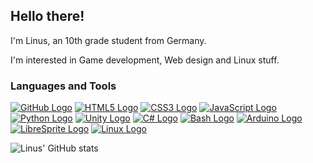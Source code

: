 ## Hello there!

I'm Linus, an 10th grade student from Germany.

I'm interested in Game development, Web design and Linux stuff.

### Languages and Tools

[![GitHub Logo](https://img.shields.io/badge/-GitHub-181717?style=for-the-badge&logo=GitHub&logoColor=white)](https://github.com/)
[![HTML5 Logo](https://img.shields.io/badge/-HTML5-E34F26?style=for-the-badge&logo=HTML5&logoColor=white)](https://developer.mozilla.org/en-US/docs/Web/Guide/HTML/HTML5)
[![CSS3 Logo](https://img.shields.io/badge/-CSS3-1572B6?style=for-the-badge&logo=CSS3&logoColor=white)](https://developer.mozilla.org/en-US/docs/Web/CSS/CSS3)
[![JavaScript Logo](https://img.shields.io/badge/-JavaScript-F7DF1E?style=for-the-badge&logo=JavaScript&logoColor=white)](https://developer.mozilla.org/en-US/docs/Web/JavaScript)
[![Python Logo](https://img.shields.io/badge/-Python-3776AB?style=for-the-badge&logo=Python&logoColor=white)](https://www.python.org/)
[![Unity Logo](https://img.shields.io/badge/-Unity-000000?style=for-the-badge&logo=Unity&logoColor=white)](https://unity.com/)
[![C# Logo](https://img.shields.io/badge/-C%23-239120?style=for-the-badge&logo=C-sharp&logoColor=white)](https://docs.microsoft.com/en-us/dotnet/csharp/)
[![Bash Logo](https://img.shields.io/badge/-Bash-4EAA25?style=for-the-badge&logo=GNU%20Bash&logoColor=white)](https://www.gnu.org/software/bash/)
[![Arduino Logo](https://img.shields.io/badge/-Arduino-00979D?style=for-the-badge&logo=Arduino&logoColor=white)](https://www.arduino.cc/)
[![LibreSprite Logo](https://img.shields.io/badge/-LibreSprite-FAA818?style=for-the-badge&logo=LibreSprite&logoColor=white)](https://libresprite.github.io/)
[![Linux Logo](https://img.shields.io/badge/-Linux-FCC624?style=for-the-badge&logo=Linux&logoColor=black)](https://www.linux.org/)

![Linus' GitHub stats](https://github-readme-stats.vercel.app/api?username=Lich-Corals&show_icons=true&theme=dracula)


